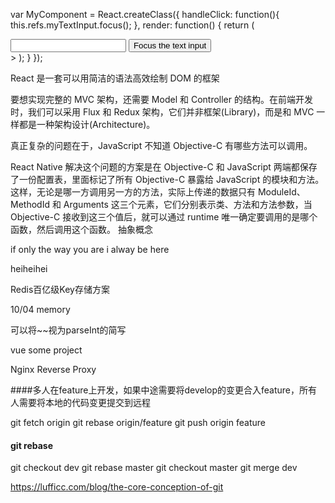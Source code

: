 

var MyComponent = React.createClass({
  handleClick: function(){
    this.refs.myTextInput.focus();
  },
  render: function() {
  return (
  <div>
    <input type="text" ref="myTextInput" />
    <input type="button" value="Focus the text input" onclick="
    {this.handleClick}" />
  </div>>
  );
  }
});


  React 是一套可以用简洁的语法高效绘制 DOM 的框架

要想实现完整的 MVC 架构，还需要 Model 和 Controller 的结构。在前端开发时，我们可以采用 Flux 和 Redux 架构，它们并非框架(Library)，而是和 MVC 一样都是一种架构设计(Architecture)。

真正复杂的问题在于，JavaScript 不知道 Objective-C 有哪些方法可以调用。

React Native 解决这个问题的方案是在 Objective-C 和 JavaScript 两端都保存了一份配置表，里面标记了所有 Objective-C 暴露给 JavaScript 的模块和方法。这样，无论是哪一方调用另一方的方法，实际上传递的数据只有 ModuleId、MethodId 和 Arguments 这三个元素，它们分别表示类、方法和方法参数，当 Objective-C 接收到这三个值后，就可以通过 runtime 唯一确定要调用的是哪个函数，然后调用这个函数。   抽象概念



if only the way you are i alway be here

heiheihei 


Redis百亿级Key存储方案

 10/04 memory

 可以将~~视为parseInt的简写

vue some project



Nginx
Reverse Proxy

####多人在feature上开发，如果中途需要将develop的变更合入feature，所有人需要将本地的代码变更提交到远程

git fetch origin
git rebase origin/feature
git push origin feature

#### git rebase
git checkout dev
git rebase master
git checkout master 
git merge dev


https://lufficc.com/blog/the-core-conception-of-git


